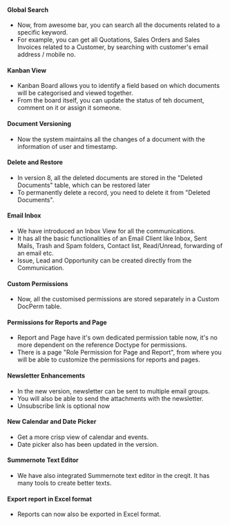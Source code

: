 #### Global Search
- Now, from awesome bar, you can search all the documents related to a specific keyword.
- For example, you can get all Quotations, Sales Orders and Sales Invoices related to a Customer, by searching with customer's email address / mobile no.

#### Kanban View
- Kanban Board allows you to identify a field based on which documents will be categorised and viewed together.
- From the board itself, you can update the status of teh document, comment on it or assign it someone.

#### Document Versioning
- Now the system maintains all the changes of a document with the information of user and timestamp.

#### Delete and Restore
- In version 8, all the deleted documents are stored in the "Deleted Documents" table, which can be restored later
- To permanently delete a record, you need to delete it from "Deleted Documents".

#### Email Inbox
- We have introduced an Inbox View for all the communications. 
- It has all the basic functionalities of an Email Client like Inbox, Sent Mails, Trash and Spam folders, Contact list, Read/Unread, forwarding of an email etc.
- Issue, Lead and Opportunity can be created directly from the Communication.

#### Custom Permissions
- Now, all the customised permissions are stored separately in a Custom DocPerm table.

#### Permissions for Reports and Page
- Report and Page have it's own dedicated permission table now, it's no more dependent on the reference Doctype for permissions.
- There is a page "Role Permission for Page and Report", from where you will be able to customize the permissions for reports and pages.

#### Newsletter Enhancements
- In the new version, newsletter can be sent to multiple email groups.
- You will also be able to send the attachments with the newsletter.
- Unsubscribe link is optional now

#### New Calendar and Date Picker
- Get a more crisp view of calendar and events.
- Date picker also has been updated in the version.

#### Summernote Text Editor
- We have also integrated Summernote text editor in the creqit. It has many tools to create better texts.

#### Export report in Excel format
- Reports can now also be exported in Excel format.
